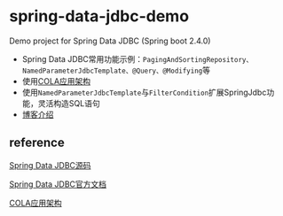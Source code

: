 # spring-data-jdbc-demo
Demo project for Spring Data JDBC (Spring boot 2.4.0)

- Spring Data JDBC常用功能示例：`PagingAndSortingRepository、NamedParameterJdbcTemplate、@Query、@Modifying`等
- 使用[COLA应用架构](https://github.com/alibaba/COLA)
- 使用`NamedParameterJdbcTemplate`与`FilterCondition`扩展SpringJdbc功能，灵活构造SQL语句
- [博客介绍](https://blog.csdn.net/m0_37862405/article/details/111238402)

## reference

[Spring Data JDBC源码 ](https://github.com/spring-projects/spring-data-jdbc)

[Spring Data JDBC官方文档](https://docs.spring.io/spring-data/jdbc/docs/current/reference/html/#jdbc.query-methods)

[COLA应用架构](https://github.com/alibaba/COLA)
